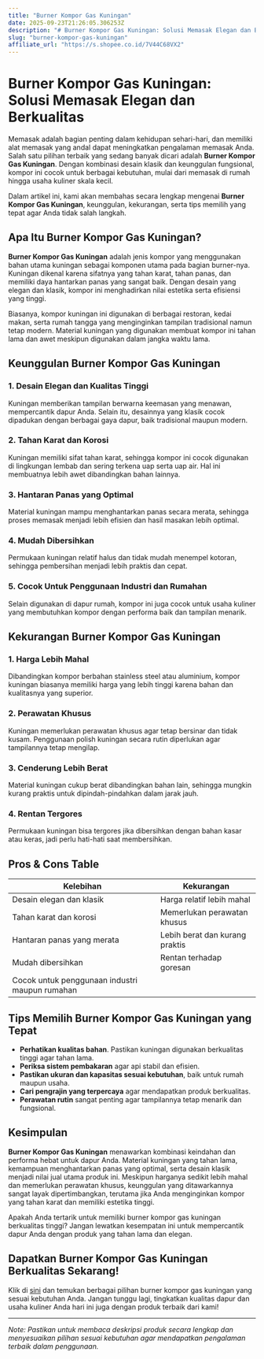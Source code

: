 ```yaml
---
title: "Burner Kompor Gas Kuningan"
date: 2025-09-23T21:26:05.306253Z
description: "# Burner Kompor Gas Kuningan: Solusi Memasak Elegan dan Berkualitas..."
slug: "burner-kompor-gas-kuningan"
affiliate_url: "https://s.shopee.co.id/7V44C68VX2"
---
```

# Burner Kompor Gas Kuningan: Solusi Memasak Elegan dan Berkualitas

Memasak adalah bagian penting dalam kehidupan sehari-hari, dan memiliki alat memasak yang andal dapat meningkatkan pengalaman memasak Anda. Salah satu pilihan terbaik yang sedang banyak dicari adalah **Burner Kompor Gas Kuningan**. Dengan kombinasi desain klasik dan keunggulan fungsional, kompor ini cocok untuk berbagai kebutuhan, mulai dari memasak di rumah hingga usaha kuliner skala kecil.

Dalam artikel ini, kami akan membahas secara lengkap mengenai **Burner Kompor Gas Kuningan**, keunggulan, kekurangan, serta tips memilih yang tepat agar Anda tidak salah langkah.

## Apa Itu Burner Kompor Gas Kuningan?

**Burner Kompor Gas Kuningan** adalah jenis kompor yang menggunakan bahan utama kuningan sebagai komponen utama pada bagian burner-nya. Kuningan dikenal karena sifatnya yang tahan karat, tahan panas, dan memiliki daya hantarkan panas yang sangat baik. Dengan desain yang elegan dan klasik, kompor ini menghadirkan nilai estetika serta efisiensi yang tinggi.

Biasanya, kompor kuningan ini digunakan di berbagai restoran, kedai makan, serta rumah tangga yang menginginkan tampilan tradisional namun tetap modern. Material kuningan yang digunakan membuat kompor ini tahan lama dan awet meskipun digunakan dalam jangka waktu lama.

## Keunggulan Burner Kompor Gas Kuningan

### 1. Desain Elegan dan Kualitas Tinggi
Kuningan memberikan tampilan berwarna keemasan yang menawan, mempercantik dapur Anda. Selain itu, desainnya yang klasik cocok dipadukan dengan berbagai gaya dapur, baik tradisional maupun modern.

### 2. Tahan Karat dan Korosi
Kuningan memiliki sifat tahan karat, sehingga kompor ini cocok digunakan di lingkungan lembab dan sering terkena uap serta uap air. Hal ini membuatnya lebih awet dibandingkan bahan lainnya.

### 3. Hantaran Panas yang Optimal
Material kuningan mampu menghantarkan panas secara merata, sehingga proses memasak menjadi lebih efisien dan hasil masakan lebih optimal.

### 4. Mudah Dibersihkan
Permukaan kuningan relatif halus dan tidak mudah menempel kotoran, sehingga pembersihan menjadi lebih praktis dan cepat.

### 5. Cocok Untuk Penggunaan Industri dan Rumahan
Selain digunakan di dapur rumah, kompor ini juga cocok untuk usaha kuliner yang membutuhkan kompor dengan performa baik dan tampilan menarik.

## Kekurangan Burner Kompor Gas Kuningan

### 1. Harga Lebih Mahal
Dibandingkan kompor berbahan stainless steel atau aluminium, kompor kuningan biasanya memiliki harga yang lebih tinggi karena bahan dan kualitasnya yang superior.

### 2. Perawatan Khusus
Kuningan memerlukan perawatan khusus agar tetap bersinar dan tidak kusam. Penggunaan polish kuningan secara rutin diperlukan agar tampilannya tetap mengilap.

### 3. Cenderung Lebih Berat
Material kuningan cukup berat dibandingkan bahan lain, sehingga mungkin kurang praktis untuk dipindah-pindahkan dalam jarak jauh.

### 4. Rentan Tergores
Permukaan kuningan bisa tergores jika dibersihkan dengan bahan kasar atau keras, jadi perlu hati-hati saat membersihkan.

## Pros & Cons Table

| Kelebihan                                    | Kekurangan                                     |
|----------------------------------------------|------------------------------------------------|
| Desain elegan dan klasik                   | Harga relatif lebih mahal                   |
| Tahan karat dan korosi                     | Memerlukan perawatan khusus               |
| Hantaran panas yang merata                 | Lebih berat dan kurang praktis           |
| Mudah dibersihkan                          | Rentan terhadap goresan                   |
| Cocok untuk penggunaan industri maupun rumahan |                                              |

## Tips Memilih Burner Kompor Gas Kuningan yang Tepat

- **Perhatikan kualitas bahan**. Pastikan kuningan digunakan berkualitas tinggi agar tahan lama.
- **Periksa sistem pembakaran** agar api stabil dan efisien.
- **Pastikan ukuran dan kapasitas sesuai kebutuhan**, baik untuk rumah maupun usaha.
- **Cari pengrajin yang terpercaya** agar mendapatkan produk berkualitas.
- **Perawatan rutin** sangat penting agar tampilannya tetap menarik dan fungsional.

## Kesimpulan

**Burner Kompor Gas Kuningan** menawarkan kombinasi keindahan dan performa hebat untuk dapur Anda. Material kuningan yang tahan lama, kemampuan menghantarkan panas yang optimal, serta desain klasik menjadi nilai jual utama produk ini. Meskipun harganya sedikit lebih mahal dan memerlukan perawatan khusus, keunggulan yang ditawarkannya sangat layak dipertimbangkan, terutama jika Anda menginginkan kompor yang tahan karat dan memiliki estetika tinggi.

Apakah Anda tertarik untuk memiliki burner kompor gas kuningan berkualitas tinggi? Jangan lewatkan kesempatan ini untuk mempercantik dapur Anda dengan produk yang tahan lama dan elegan.

## Dapatkan Burner Kompor Gas Kuningan Berkualitas Sekarang!

Klik di [sini](https://s.shopee.co.id/7V44C68VX2) dan temukan berbagai pilihan burner kompor gas kuningan yang sesuai kebutuhan Anda. Jangan tunggu lagi, tingkatkan kualitas dapur dan usaha kuliner Anda hari ini juga dengan produk terbaik dari kami!

---

*Note: Pastikan untuk membaca deskripsi produk secara lengkap dan menyesuaikan pilihan sesuai kebutuhan agar mendapatkan pengalaman terbaik dalam penggunaan.*